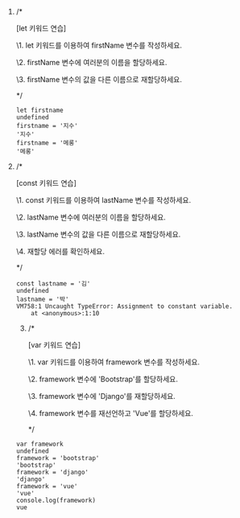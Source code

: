 1. /*

    [let 키워드 연습]

    

    \1. let 키워드를 이용하여 firstName 변수를 작성하세요.

    \2. firstName 변수에 여러분의 이름을 할당하세요.

    \3. firstName 변수의 값을 다른 이름으로 재할당하세요.

   */

   ```
   let firstname
   undefined
   firstname = '지수'
   '지수'
   firstname = '메롱'
   '메롱'
   ```

2. /*

    [const 키워드 연습]

    

    \1. const 키워드를 이용하여 lastName 변수를 작성하세요.

    \2. lastName 변수에 여러분의 이름을 할당하세요.

    \3. lastName 변수의 값을 다른 이름으로 재할당하세요.

    \4. 재할당 에러를 확인하세요.

   */

   ```
   const lastname = '김'
   undefined
   lastname = '박'
   VM758:1 Uncaught TypeError: Assignment to constant variable.
       at <anonymous>:1:10
   ```

   3. /*

       [var 키워드 연습]

       

       \1. var 키워드를 이용하여 framework 변수를 작성하세요.

       \2. framework 변수에 'Bootstrap'를 할당하세요.

       \3. framework 변수에 'Django'를 재할당하세요.

       \4. framework 변수를 재선언하고 'Vue'를 할당하세요.

      */

   ```
   var framework
   undefined
   framework = 'bootstrap'
   'bootstrap'
   framework = 'django'
   'django'
   framework = 'vue'
   'vue'
   console.log(framework)
   vue
   ```

   

   